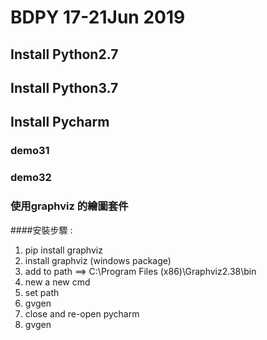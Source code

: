 # BDPY 17-21Jun 2019

## Install Python2.7
## Install Python3.7
## Install Pycharm

### demo31

### demo32

### 使用graphviz 的繪圖套件
####安裝步驟 :
1) pip install graphviz
2) install graphviz (windows package)
3) add to path ==> C:\Program Files (x86)\Graphviz2.38\bin
4) new a new cmd
5) set path
6) gvgen
7) close and re-open pycharm
8) gvgen